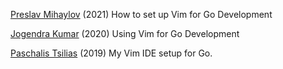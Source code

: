 
[Preslav Mihaylov](https://pmihaylov.com/vim-for-go-development/)
(2021) How to set up Vim for Go Development

[Jogendra Kumar](https://jogendra.dev/using-vim-for-go-development)
(2020) Using Vim for Go Development

[Paschalis Tsilias](https://tpaschalis.github.io/vim-go-setup/)
(2019) My Vim IDE setup for Go.
